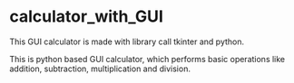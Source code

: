 # calculator_with_GUI

This GUI calculator is made with library call tkinter	and python.

This is python based GUI calculator, which performs basic operations like addition, subtraction, multiplication and division.
